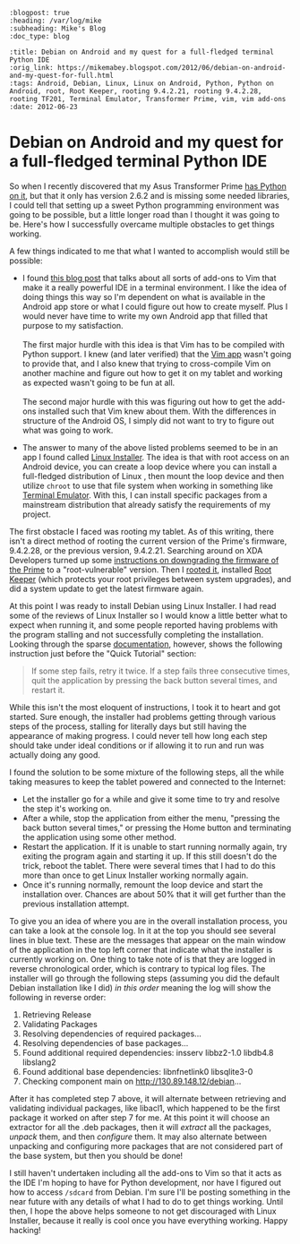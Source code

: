 ```{eval-rst}
:blogpost: true
:heading: /var/log/mike
:subheading: Mike's Blog
:doc_type: blog

:title: Debian on Android and my quest for a full-fledged terminal Python IDE
:orig_link: https://mikemabey.blogspot.com/2012/06/debian-on-android-and-my-quest-for-full.html
:tags: Android, Debian, Linux, Linux on Android, Python, Python on Android, root, Root Keeper, rooting 9.4.2.21, rooting 9.4.2.28, rooting TF201, Terminal Emulator, Transformer Prime, vim, vim add-ons
:date: 2012-06-23
```
# Debian on Android and my quest for a full-fledged terminal Python IDE

So when I recently discovered that my Asus Transformer Prime [has Python on it](/2012/06/pydroid_at_last.md), but
that it only has version 2.6.2 and is missing some needed libraries, I could tell that setting up a sweet Python
programming environment was going to be possible, but a little longer road than I thought it was going to be. Here's how
I successfully overcame multiple obstacles to get things working.

A few things indicated to me that what I wanted to accomplish would still be possible:

* I found [this blog post](http://blog.dispatched.ch/2009/05/24/vim-as-python-ide/) that talks about all sorts of
  add-ons to Vim that make it a really powerful IDE in a terminal environment. I like the idea of doing things this way
  so I'm dependent on what is available in the Android app store or what I could figure out how to create myself. Plus
  I would never have time to write my own Android app that filled that purpose to my satisfaction.
  <br /><br />
  The first major hurdle with this idea is that Vim has to be compiled with Python support. I knew (and later verified)
  that the [Vim app](https://play.google.com/store/apps/details?id=net.momodalo.app.vimtouch&) wasn't going to provide
  that, and I also knew that trying to cross-compile Vim on another machine and figure out how to get it on my tablet
  and working as expected wasn't going to be fun at all.
  <br /><br />
  The second major hurdle with this was figuring out how to get the add-ons installed such that Vim knew about them.
  With the differences in structure of the Android OS, I simply did not want to try to figure out what was going to
  work.

* The answer to many of the above listed problems seemed to be in an app I found called [Linux
  Installer](https://play.google.com/store/apps/details?id=com.galoula.LinuxInstall). The idea is that with root access
  on an Android device, you can create a loop device where you can install a full-fledged distribution of Linux , then
  mount the loop device and then utilize `chroot` to use that file system when working in something like [Terminal
  Emulator](https://play.google.com/store/apps/details?id=jackpal.androidterm). With this, I can install specific
  packages from a mainstream distribution that already satisfy the requirements of my project.

The first obstacle I faced was rooting my tablet. As of this writing, there isn't a direct method of rooting the current
version of the Prime's firmware, 9.4.2.28, or the previous version, 9.4.2.21. Searching around on XDA Developers turned
up some [instructions on downgrading the firmware of the
Prime](http://forum.xda-developers.com/showthread.php?t=1622628) to a "root-vulnerable" version. Then I [rooted
it](http://forum.xda-developers.com/showthread.php?t=1441138), installed [Root
Keeper](https://play.google.com/store/apps/details?id=org.projectvoodoo.otarootkeeper) (which protects your root
privileges between system upgrades), and did a system update to get the latest firmware again.

At this point I was ready to install Debian using Linux Installer. I had read some of the reviews of Linux Installer so
I would know a little better what to expect when running it, and some people reported having problems with the program
stalling and not successfully completing the installation. Looking through the sparse
[documentation](http://android.galoula.com/en/LinuxInstall/), however, shows the following instruction just before the
"Quick Tutorial" section:

> If some step fails, retry it twice. If a step fails three consecutive times, quit the application by pressing the back
  button several times, and restart it.

While this isn't the most eloquent of instructions, I took it to heart and got started. Sure enough, the installer had
problems getting through various steps of the process, stalling for literally days but still having the appearance of
making progress. I could never tell how long each step should take under ideal conditions or if allowing it to run and
run was actually doing any good.

I found the solution to be some mixture of the following steps, all the while taking measures to keep the tablet powered
and connected to the Internet:

* Let the installer go for a while and give it some time to try and resolve the step it's working on.
* After a while, stop the application from either the menu, "pressing the back button several times," or pressing the
  Home button and terminating the application using some other method.
* Restart the application. If it is unable to start running normally again, try exiting the program again and starting
  it up. If this still doesn't do the trick, reboot the tablet. There were several times that I had to do this more than
  once to get Linux Installer working normally again.
* Once it's running normally, remount the loop device and start the installation over. Chances are about 50% that it will
  get further than the previous installation attempt.

To give you an idea of where you are in the overall installation process, you can take a look at the console log. In it
at the top you should see several lines in blue text. These are the messages that appear on the main window of the
application in the top left corner that indicate what the installer is currently working on. One thing to take note of
is that they are logged in reverse chronological order, which is contrary to typical log files. The installer will go
through the following steps (assuming you did the default Debian installation like I did) *in this order* meaning the
log will show the following in reverse order:

1. Retrieving Release
2. Validating Packages
3. Resolving dependencies of required packages...
4. Resolving dependencies of base packages...
5. Found additional required dependencies: insserv libbz2-1.0 libdb4.8 libslang2
6. Found additional base dependencies: libnfnetlink0 libsqlite3-0
7. Checking component main on http://130.89.148.12/debian...

After it has completed step 7 above, it will alternate between retrieving and validating individual packages, like
libacl1, which happened to be the first package it worked on after step 7 for me. At this point it will choose an
extractor for all the .deb packages, then it will *extract* all the packages, *unpack* them, and then *configure* them.
It may also alternate between unpacking and configuring more packages that are not considered part of the base system,
but then you should be done!

I still haven't undertaken including all the add-ons to Vim so that it acts as the IDE I'm hoping to have for Python
development, nor have I figured out how to access `/sdcard` from Debian. I'm sure I'll be posting something in the near
future with any details of what I had to do to get things working. Until then, I hope the above helps someone to not get
discouraged with Linux Installer, because it really is cool once you have everything working. Happy hacking!
